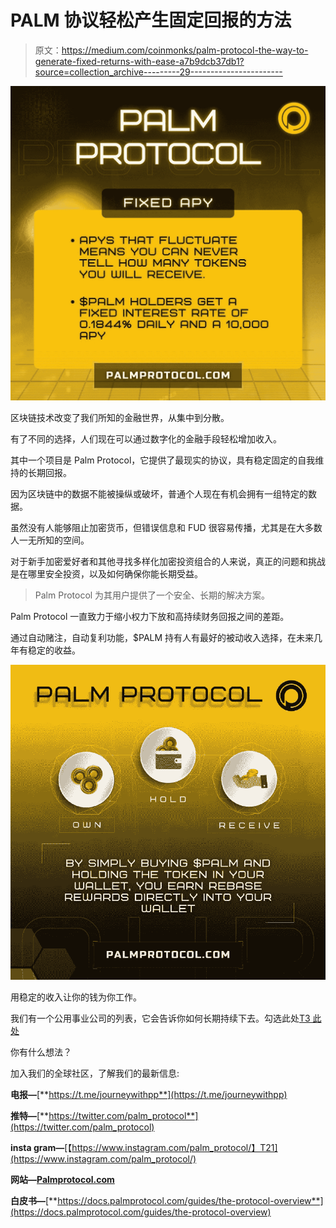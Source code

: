 # PALM 协议轻松产生固定回报的方法

> 原文：<https://medium.com/coinmonks/palm-protocol-the-way-to-generate-fixed-returns-with-ease-a7b9dcb37db1?source=collection_archive---------29----------------------->

![](img/fd070416572aa2cc9a1de5635b9070d4.png)

区块链技术改变了我们所知的金融世界，从集中到分散。

有了不同的选择，人们现在可以通过数字化的金融手段轻松增加收入。

其中一个项目是 Palm Protocol，它提供了最现实的协议，具有稳定固定的自我维持的长期回报。

因为区块链中的数据不能被操纵或破坏，普通个人现在有机会拥有一组特定的数据。

虽然没有人能够阻止加密货币，但错误信息和 FUD 很容易传播，尤其是在大多数人一无所知的空间。

对于新手加密爱好者和其他寻找多样化加密投资组合的人来说，真正的问题和挑战是在哪里安全投资，以及如何确保你能长期受益。

> Palm Protocol 为其用户提供了一个安全、长期的解决方案。

Palm Protocol 一直致力于缩小权力下放和高持续财务回报之间的差距。

通过自动赌注，自动复利功能，$PALM 持有人有最好的被动收入选择，在未来几年有稳定的收益。

![](img/a33017105b6b5ee89b28180bf4bb8f2a.png)

用稳定的收入让你的钱为你工作。

我们有一个公用事业公司的列表，它会告诉你如何长期持续下去。勾选此处[T3 此处](https://docs.palmprotocol.com/guides/protocol-utilities)

你有什么想法？

加入我们的全球社区，了解我们的最新信息:

**电报—**[**https://t.me/journeywithpp**](https://t.me/journeywithpp)

**推特—**[**https://twitter.com/palm_protocol**](https://twitter.com/palm_protocol)

**insta gram—**[【https://www.instagram.com/palm_protocol/】T21](https://www.instagram.com/palm_protocol/)

**网站—**[**Palmprotocol.com**](http://Palmprotocol.com)

**白皮书—**[**https://docs.palmprotocol.com/guides/the-protocol-overview**](https://docs.palmprotocol.com/guides/the-protocol-overview)